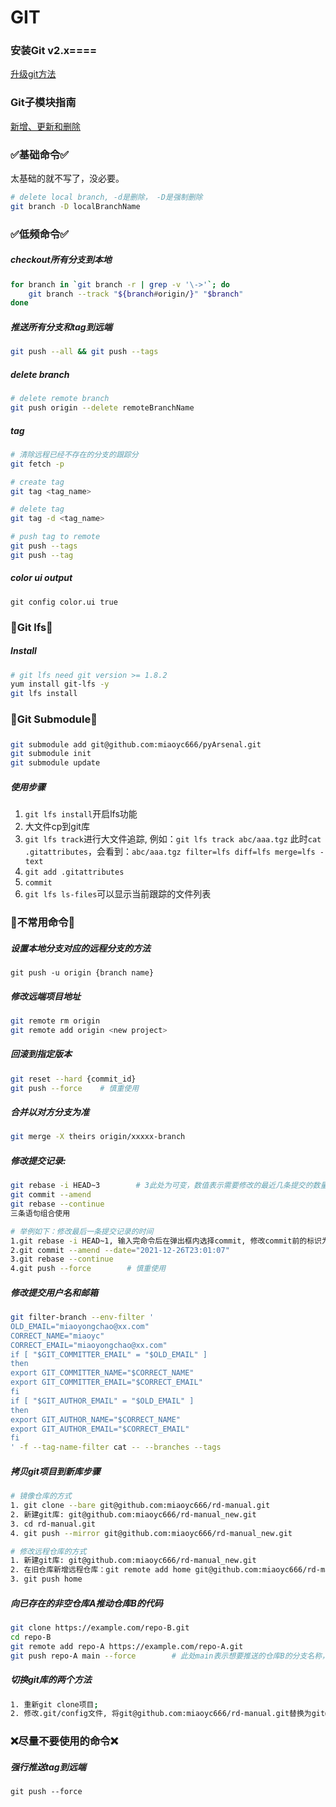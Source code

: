 # GIT

### 安装Git v2.x====
[升级git方法](Install.md)

### Git子模块指南
[新增、更新和删除](submodule.md)

### ✅基础命令✅
太基础的就不写了，没必要。
```bash
# delete local branch, -d是删除， -D是强制删除
git branch -D localBranchName
```

### ✅低频命令✅
##### checkout所有分支到本地
```bash
for branch in `git branch -r | grep -v '\->'`; do
    git branch --track "${branch#origin/}" "$branch"
done
```

##### 推送所有分支和tag到远端
```bash
git push --all && git push --tags
```

##### delete branch
```bash
# delete remote branch
git push origin --delete remoteBranchName
```

##### tag
```bash
# 清除远程已经不存在的分支的跟踪分
git fetch -p

# create tag
git tag <tag_name>

# delete tag
git tag -d <tag_name>

# push tag to remote
git push --tags
git push --tag
```

##### color ui output
`git config color.ui true`

### 🔶Git lfs🔶
##### Install
```bash
# git lfs need git version >= 1.8.2
yum install git-lfs -y
git lfs install
```

### 🔶Git Submodule🔶
##### 
```bash
git submodule add git@github.com:miaoyc666/pyArsenal.git
git submodule init
git submodule update
```

##### 使用步骤
1. `git lfs install`开启lfs功能
2. 大文件cp到git库
3. `git lfs track`进行大文件追踪, 例如：`git lfs track abc/aaa.tgz`
此时`cat .gitattributes`，会看到：`abc/aaa.tgz filter=lfs diff=lfs merge=lfs -text`
4. `git add .gitattributes`
5. `commit`
6. `git lfs ls-files`可以显示当前跟踪的文件列表


### 🔶不常用命令🔶

##### 设置本地分支对应的远程分支的方法
`git push -u origin {branch name}`

##### 修改远端项目地址
```bash
git remote rm origin
git remote add origin <new project>
```

##### 回滚到指定版本
```bash
git reset --hard {commit_id}
git push --force    # 慎重使用
```

##### 合并以对方分支为准
```bash
git merge -X theirs origin/xxxxx-branch
```

##### 修改提交记录:
```bash
git rebase -i HEAD~3        # 3此处为可变，数值表示需要修改的最近几条提交的数量
git commit --amend 
git rebase --continue
三条语句组合使用

# 举例如下：修改最后一条提交记录的时间
1.git rebase -i HEAD~1, 输入完命令后在弹出框内选择commit, 修改commit前的标识为edit
2.git commit --amend --date="2021-12-26T23:01:07"
3.git rebase --continue
4.git push --force        # 慎重使用
```

##### 修改提交用户名和邮箱
```bash
git filter-branch --env-filter '
OLD_EMAIL="miaoyongchao@xx.com" 
CORRECT_NAME="miaoyc"
CORRECT_EMAIL="miaoyongchao@xx.com"
if [ "$GIT_COMMITTER_EMAIL" = "$OLD_EMAIL" ]
then
export GIT_COMMITTER_NAME="$CORRECT_NAME"
export GIT_COMMITTER_EMAIL="$CORRECT_EMAIL"
fi
if [ "$GIT_AUTHOR_EMAIL" = "$OLD_EMAIL" ]
then
export GIT_AUTHOR_NAME="$CORRECT_NAME"
export GIT_AUTHOR_EMAIL="$CORRECT_EMAIL"
fi
' -f --tag-name-filter cat -- --branches --tags
```

##### 拷贝git项目到新库步骤
```bash
# 镜像仓库的方式 
1. git clone --bare git@github.com:miaoyc666/rd-manual.git
2. 新建git库: git@github.com:miaoyc666/rd-manual_new.git
3. cd rd-manual.git
4. git push --mirror git@github.com:miaoyc666/rd-manual_new.git

# 修改远程仓库的方式
1. 新建git库: git@github.com:miaoyc666/rd-manual_new.git
2. 在旧仓库新增远程仓库：git remote add home git@github.com:miaoyc666/rd-manual_new.git
3. git push home 
```

##### 向已存在的非空仓库A推动仓库B的代码
```bash
git clone https://example.com/repo-B.git
cd repo-B
git remote add repo-A https://example.com/repo-A.git
git push repo-A main --force        # 此处main表示想要推送的仓库B的分支名称，如果仓库A存在main分支，会覆盖提交
```

##### 切换git库的两个方法
```bash
1. 重新git clone项目;
2. 修改.git/config文件, 将git@github.com:miaoyc666/rd-manual.git替换为git@github.com:miaoyc666/rd-manual_new.git
```

### ❌尽量不要使用的命令❌
##### 强行推送tag到远端
`git push --force`

